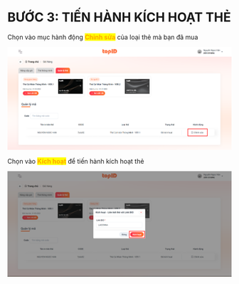 # BƯỚC 3: TIẾN HÀNH KÍCH HOẠT THẺ

Chọn vào mục hành động <mark style="color:orange;">**Chỉnh sửa**</mark> của loại thẻ mà bạn đã mua

![](../../../.gitbook/assets/image.png)

Chọn vào <mark style="color:orange;">**Kích hoạt**</mark> để tiến hành kích hoạt thẻ

![](<../../../.gitbook/assets/image (18).png>)
